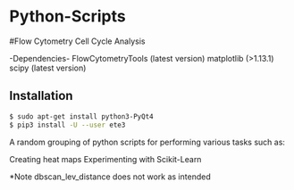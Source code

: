 # Python-Scripts

#Flow Cytometry Cell Cycle Analysis

-Dependencies-
FlowCytometryTools (latest version)
matplotlib (>1.13.1)
scipy (latest version)

## Installation
```bash
$ sudo apt-get install python3-PyQt4
$ pip3 install -U --user ete3
```

A random grouping of python scripts for performing various tasks such as:

Creating heat maps
Experimenting with Scikit-Learn

*Note dbscan_lev_distance does not work as intended